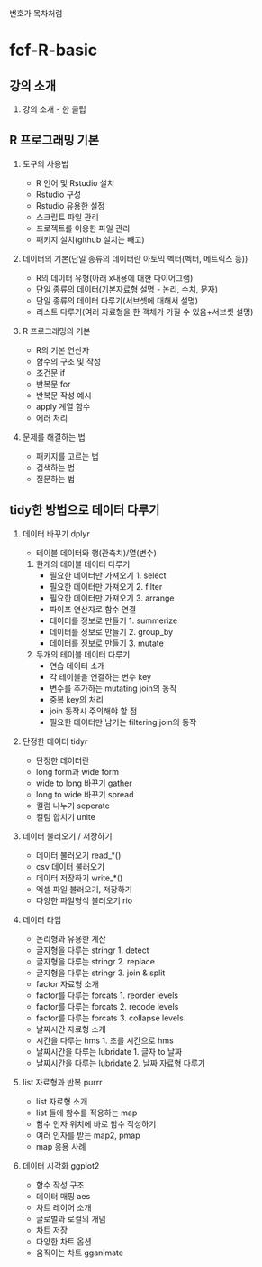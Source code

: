번호가 목차처럼

# fcf-R-basic

## 강의 소개

1. 강의 소개  - 한 클립

## R 프로그래밍 기본

1. 도구의 사용법
    - R 언어 및 Rstudio 설치
    - Rstudio 구성
    - Rstudio 유용한 설정
    - 스크립트 파일 관리
    - 프로젝트를 이용한 파일 관리
    - 패키지 설치(github 설치는 빼고)

1. 데이터의 기본(단일 종류의 데이터란 아토믹 벡터(벡터, 메트릭스 등))
    - R의 데이터 유형(아래 x내용에 대한 다이어그램)
    - 단일 종류의 데이터(기본자료형 설명 - 논리, 수치, 문자)
    - 단일 종류의 데이터 다루기(서브셋에 대해서 설명)
    - 리스트 다루기(여러 자료형을 한 객체가 가질 수 있음+서브셋 설명)

1. R 프로그래밍의 기본
    - R의 기본 연산자
    - 함수의 구조 및 작성
    - 조건문 if
    - 반복문 for
    - 반복문 작성 예시
    - apply 계열 함수
    - 에러 처리

1. 문제를 해결하는 법
    - 패키지를 고르는 법
    - 검색하는 법
    - 질문하는 법

## tidy한 방법으로 데이터 다루기

1. 데이터 바꾸기 dplyr
    - 테이블 데이터와 행(관측치)/열(변수)
    1. 한개의 테이블 데이터 다루기
        - 필요한 데이터만 가져오기 1. select
        - 필요한 데이터만 가져오기 2. filter
        - 필요한 데이터만 가져오기 3. arrange
        - 파이프 연산자로 함수 연결
        - 데이터를 정보로 만들기 1. summerize
        - 데이터를 정보로 만들기 2. group_by
        - 데이터를 정보로 만들기 3. mutate
    1. 두개의 테이블 데이터 다루기
        - 연습 데이터 소개
        - 각 테이블을 연결하는 변수 key
        - 변수를 추가하는 mutating join의 동작
        - 중복 key의 처리
        - join 동작시 주의해야 할 점
        - 필요한 데이터만 남기는 filtering join의 동작
    
1. 단정한 데이터 tidyr
    - 단정한 데이터란
    - long form과 wide form
    - wide to long 바꾸기 gather
    - long to wide 바꾸기 spread
    - 컬럼 나누기 seperate
    - 컬럼 합치기 unite
    
1. 데이터 불러오기 / 저장하기
    - 데이터 불러오기 read_*()
    - csv 데이터 불러오기
    - 데이터 저장하기 write_*() 
    - 엑셀 파일 불러오기, 저장하기
    - 다양한 파일형식 불러오기 rio
    
1. 데이터 타입
    - 논리형과 유용한 계산
    - 글자형을 다루는 stringr 1. detect
    - 글자형을 다루는 stringr 2. replace
    - 글자형을 다루는 stringr 3. join & split
    - factor 자료형 소개
    - factor를 다루는 forcats 1. reorder levels
    - factor를 다루는 forcats 2. recode levels
    - factor를 다루는 forcats 3. collapse levels
    - 날짜시간 자료형 소개
    - 시간을 다루는 hms 1. 초를 시간으로 hms
    - 날짜시간을 다루는 lubridate 1. 글자 to 날짜
    - 날짜시간을 다루는 lubridate 2. 날짜 자료형 다루기
1. list 자료형과 반복 purrr
    - list 자료형 소개
    - list 들에 함수를 적용하는 map
    - 함수 인자 위치에 바로 함수 작성하기
    - 여러 인자를 받는 map2, pmap
    - map 응용 사례


1. 데이터 시각화 ggplot2
    - 함수 작성 구조
    - 데이터 매핑 aes
    - 차트 레이어 소개
    - 글로벌과 로컬의 개념
    - 차트 저장
    - 다양한 차트 옵션
    - 움직이는 차트 gganimate



    
